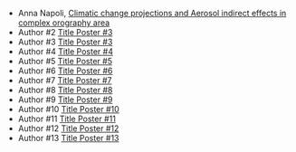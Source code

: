 <!-- ![Tux, the Linux mascot](/Images/poster_session_2160x1080.png) -->

 <!-- - Anna Napoli, [Climatic change projections and Aerosol indirect effects in complex orography area](/CSW21/Pages/poster1) -->
- Anna Napoli, [Climatic change projections and Aerosol indirect effects in complex orography area](/CSW21/Pages/poster01)
- Author #2 [Title Poster #3](/CSW21/Pages/poster02)
- Author #3 [Title Poster #3](/CSW21/Pages/poster03)
- Author #4 [Title Poster #4](/CSW21/Pages/poster04)
- Author #5 [Title Poster #5](/CSW21/Pages/poster05)
- Author #6 [Title Poster #6](/CSW21/Pages/poster06)
- Author #7 [Title Poster #7](/CSW21/Pages/poster07)
- Author #8 [Title Poster #8](/CSW21/Pages/poster08)
- Author #9 [Title Poster #9](/CSW21/Pages/poster09)
- Author #10 [Title Poster #10](/CSW21/Pages/poster10)
- Author #11 [Title Poster #11](/CSW21/Pages/poster11)
- Author #12 [Title Poster #12](/CSW21/Pages/poster12)
- Author #13 [Title Poster #13](/CSW21/Pages/poster13)


<!--
<script src="https://utteranc.es/client.js"
        repo="docs-dibris/CSW21"
        issue-term="poster"
        theme="github-light"
        crossorigin="anonymous"
        async>
</script>
-->
